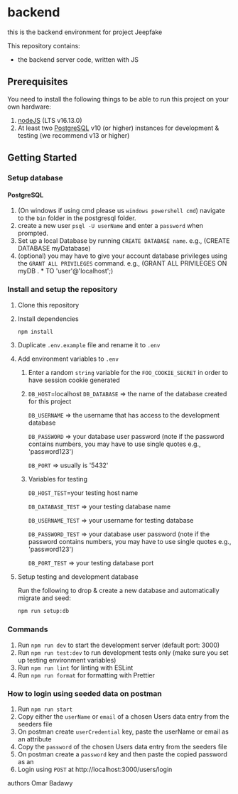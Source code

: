 # backend
this is the backend environment for project Jeepfake

This repository contains:

- the backend server code, written with JS

## Prerequisites

You need to install the following things to be able to run this project on your own hardware:

1. [nodeJS](https://nodejs.org/en/download/) (LTS v16.13.0)
2. At least two [PostgreSQL](https://www.postgresql.org/download/) v10 (or higher) instances for development & testing (we recommend v13 or higher)

## Getting Started

### Setup database

#### PostgreSQL

1. (On windows if using cmd please us `windows powershell cmd`) navigate to the `bin` folder in the postgresql folder.
2. create a new user `psql -U userName` and enter a `password` when prompted.
3. Set up a local Database by running `CREATE DATABASE name`.
   e.g., (CREATE DATABASE myDatabase)
4. (optional) you may have to give your account database privileges using the `GRANT ALL PRIVILEGES` command.
   e.g., (GRANT ALL PRIVILEGES ON myDB . \* TO 'user'@'localhost';)

### Install and setup the repository

1. Clone this repository
2. Install dependencies

   ```zsh
   npm install
   ```

3. Duplicate `.env.example` file and rename it to `.env`
4. Add environment variables to `.env`

   1. Enter a random `string` variable for the `FOO_COOKIE_SECRET` in order to have session cookie generated
   2. `DB_HOST`=localhost
      `DB_DATABASE` => the name of the database created for this project

      `DB_USERNAME` => the username that has access to the development database

      `DB_PASSWORD` => your database user password (note if the password contains numbers, you may have to use single quotes e.g., 'password123')

      `DB_PORT` => usually is '5432'

   3. Variables for testing

      `DB_HOST_TEST`=your testing host name

      `DB_DATABASE_TEST` => your testing database name

      `DB_USERNAME_TEST` => your username for testing database

      `DB_PASSWORD_TEST` => your database user password (note if the password contains numbers, you may have to use single quotes e.g., 'password123')

      `DB_PORT_TEST` => your testing database port

5. Setup testing and development database

   Run the following to drop & create a new database and automatically migrate and seed:

      ```zsh
      npm run setup:db
      ```

### Commands

1. Run `npm run dev` to start the development server (default port: 3000)
2. Run `npm run test:dev` to run development tests only (make sure you set up testing environment variables)
3. Run `npm run lint` for linting with ESLint
4. Run `npm run format` for formatting with Prettier


### How to login using seeded data on postman

1. Run `npm run start` 
2. Copy either the `userName` or `email` of a chosen Users data entry from the seeders file
3. On postman create `userCredential` key, paste the userName or email as an attribute
4. Copy  the `password` of the chosen Users data entry from the seeders file
5. On postman create a `password` key and then paste the copied password as an 
6. Login using `POST` at http://localhost:3000/users/login

authors
Omar Badawy

